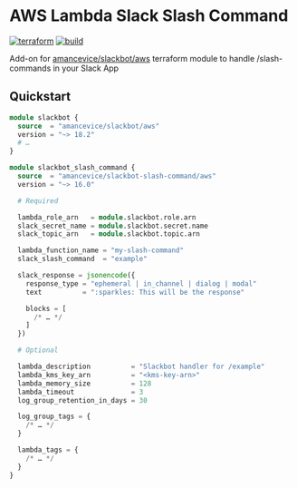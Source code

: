 # AWS Lambda Slack Slash Command

[![terraform](https://img.shields.io/github/v/tag/amancevice/terraform-aws-slackbot-slash-command?color=62f&label=version&logo=terraform&style=flat-square)](https://registry.terraform.io/modules/amancevice/serverless-pypi/aws)
[![build](https://img.shields.io/github/workflow/status/amancevice/terraform-aws-slackbot-slash-command/validate?logo=github&style=flat-square)](https://github.com/amancevice/terraform-aws-slackbot-slash-command/actions)

Add-on for [amancevice/slackbot/aws](https://github.com/amancevice/terraform-aws-slackbot) terraform module to handle /slash-commands in your Slack App

## Quickstart

```terraform
module slackbot {
  source  = "amancevice/slackbot/aws"
  version = "~> 18.2"
  # …
}

module slackbot_slash_command {
  source  = "amancevice/slackbot-slash-command/aws"
  version = "~> 16.0"

  # Required

  lambda_role_arn   = module.slackbot.role.arn
  slack_secret_name = module.slackbot.secret.name
  slack_topic_arn   = module.slackbot.topic.arn

  lambda_function_name = "my-slash-command"
  slack_slash_command  = "example"

  slack_response = jsonencode({
    response_type = "ephemeral | in_channel | dialog | modal"
    text          = ":sparkles: This will be the response"

    blocks = [
      /* … */
    ]
  })

  # Optional

  lambda_description          = "Slackbot handler for /example"
  lambda_kms_key_arn          = "<kms-key-arn>"
  lambda_memory_size          = 128
  lambda_timeout              = 3
  log_group_retention_in_days = 30

  log_group_tags = {
    /* … */
  }

  lambda_tags = {
    /* … */
  }
}
```
